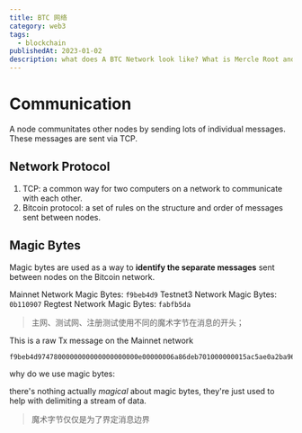 ```yaml
---
title: BTC 网络
category: web3
tags:
  - blockchain
publishedAt: 2023-01-02
description: what does A BTC Network look like? What is Mercle Root and how does it work?
---
```


# Communication

A node communitates other nodes by sending lots of individual messages. These messages are sent via TCP.
## Network Protocol
1. TCP: a common way for two computers on a network to communicate with each other.
2. Bitcoin protocol: a set of rules on the structure and order of messages sent between nodes.
## Magic Bytes

Magic bytes are used as a way to **identify the separate messages** sent between nodes on the Bitcoin network.

Mainnet Network Magic Bytes: `f9beb4d9`
Testnet3 Network Magic Bytes: `0b110907`
Regtest Network Magic Bytes: `fabfb5da`

> 主网、测试网、注册测试使用不同的魔术字节在消息的开头；

This is a raw Tx message on the Mainnet network

```
f9beb4d9747800000000000000000000e00000006a86deb701000000015ac5ae0a2ba96622c9b79de2c339084c8b1d30f63bb55a315f354db4d9a6abcf010000006b4830450221009ad52459e1e8bd5e758399cc0be963c75726c5089499465d9aa79ffb304ecd3802207d73ea58047f4d1f857b400cbff725ef562b7ada1c26e763c5a1aa6d29d2fdf401210234b7b614fcc0e4d926747d491992d8cc133f076bd79095eddf60c34b0e3fef4affffffff02390205000000000017a914ea3b6d7e92e05370bc8a61d3f05dbfdc90bb1d9587d1df3000000000001976a91425f0800454530549ed93747a6449aefe2618203988ac00000000
```

why do we use magic bytes:

there's nothing actually _magical_ about magic bytes, they're just used to help with delimiting a stream of data.

>魔术字节仅仅是为了界定消息边界